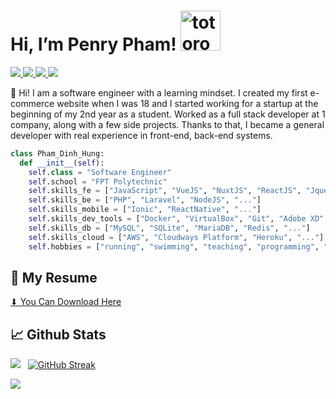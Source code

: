 # Hi, I’m Penry Pham!   <img src="https://emoji.gg/assets/emoji/9085-totoro.png" width="64px" height="64px" alt="totoro">

<a href=https://www.linkedin.com/in/penry28/>
  <img src="https://img.shields.io/badge/-LinkedIn-0e76a8?style=plastic&logo=linkedIn">
</a>
<a href=https://www.youtube.com/channel/UC4EBDAJYKT0p8RsCBrnEclw>
  <img src="https://img.shields.io/badge/-Youtube-0e76a8?style=plastic&logo=youtube&color=f00">
</a>
<a href=https://www.facebook.com/penry.pham/>
  <img src="https://img.shields.io/badge/-Facebook-0e76a8?style=plastic&logo=facebook&color=white">
</a>
<a href=https://www.instagram.com/penry.pham/>
  <img src="https://img.shields.io/badge/-Instagram-0e76a8?style=plastic&logo=instagram&color=white">
</a>


👨 Hi! I am a software engineer with a learning mindset.
I created my first e-commerce website when I was 18 and I started working for a startup at the beginning of my 2nd year as a student.
Worked as a full stack developer at 1 company, along with a few side projects. Thanks to that, I became a general developer with real experience in front-end, back-end systems.

```python
class Pham_Dinh_Hung:
  def __init__(self):
    self.class = "Software Engineer"
    self.school = "FPT Polytechnic"
    self.skills_fe = ["JavaScript", "VueJS", "NuxtJS", "ReactJS", "Jquery", "..."]
    self.skills_be = ["PHP", "Laravel", "NodeJS", "..."]
    self.skills_mobile = ["Ionic", "ReactNative", "..."]
    self.skills_dev_tools = ["Docker", "VirtualBox", "Git", "Adobe XD", "Photoshop", "Vim", "..."]
    self.skills_db = ["MySQL", "SQLite", "MariaDB", "Redis", "..."]
    self.skills_cloud = ["AWS", "Cloudways Platform", "Heroku", "..."]
    self.hobbies = ["running", "swimming", "teaching", "programming", "..."]
```

## 📑 My Resume

[⬇ You Can Download Here](https://docs.google.com/document/d/1QX2vUBY7cRe2sTPQIYi2zEpWg73wGA9IMfuIdcuSxI0/edit?usp=sharing)

## 📈 Github Stats


<img src="https://github-readme-stats.vercel.app/api?username=penry28&theme=tokyonight&show_icons=true&count_private=true"> &nbsp; [![GitHub Streak](http://github-readme-streak-stats.herokuapp.com?user=penry28&theme=tokyonight&date_format=M%20j%5B%2C%20Y%5D)](https://git.io/streak-stats)

<img src="https://github-readme-stats.vercel.app/api/top-langs/?username=penry28&theme=tokyonight&layout=compact&langs_count=6">
